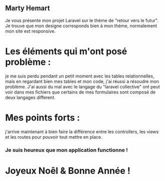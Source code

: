 ## Marty Hemart

Je vous présente mon projet Laravel sur le thème de "retour vers le futur".
Je trouve que mon designe corresponds bien à mon thème, normalement mon site est responsive.

# Les éléments qui m'ont posé problème :
je me suis perdu pendant un petit moment avec les tables relationnelles, mais en regardant bien mes tables et mon code, j'ai réussi a résoudre mon problème.
J'ai aussi du mal avec le langage du "laravel collective" ont peut voir dans mes fichiers que certains de mes formulaires sont composé de deux langages different.

# Mes points forts :

j'arrive maintenant à bien faire la différence entre les controllers, les views et les routes pour pouvoir tout mettre en place.

### Je suis heureux que mon application functionne !
# Joyeux Noêl & Bonne Année !
